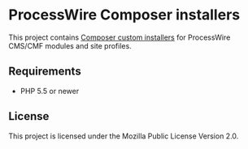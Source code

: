 # ProcessWire Composer installers

This project contains [Composer custom installers](https://getcomposer.org/doc/articles/custom-installers.md) for
ProcessWire CMS/CMF modules and site profiles. 

## Requirements

- PHP 5.5 or newer

## License

This project is licensed under the Mozilla Public License Version 2.0.